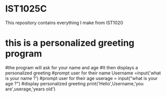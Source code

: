 # IST1025C
This repository contains everything I make from IST1020


# this is a personalized greeting program
#the program will ask for your name and age
#It then displays a personalized greeting 
#prompt user for their name
Username =input('what is your name ?')
#prompt user for their age
userage = input("what is your age ?")
#display personalized greeting
print('Hello',Username,'you are',userage,'years old')
